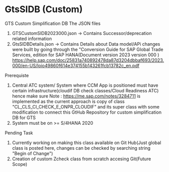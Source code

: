 # GtsSIDB (Custom)
GTS Custom Simplification DB
The JSON files 
1. GTSCustomSIDB2023000.json -> Contains Successor/deprecation related information
2. GtsSIDBDetails.json -> Contains Details about Data model/APi changes
were built by going through the "Conversion Guide for SAP Global Trade Services, edition for SAP HANA(Document version 2023 version 000 )
https://help.sap.com/doc/25831a740892478da87d3204dbbaf693/2023.000/en-US/loio49860f614e374155b143261fcb13782c_en.pdf

Prerequiste
1. Central ATC system/ System where CCM App is positioned must have certain infrastructure(cloudif DB check classes/Cloud Readiness ATC)
   hence make sure Note : https://me.sap.com/notes/3284711 is implemented as the current approach is copy of class "CL_CLS_CI_CHECK_E_ONPR_CLOUDIF" and its super class with some
   modification to connect this GtHub Repository for custom simplification DB for GTS
3. System must be on >= S/4HANA 2020

Pending Task
1. Currently working on making this class available on Git Hub(Just global class is posted here, changes can be checked by searching string "Begin of Change")
2. Creation of custom Zcheck class from scratch accesing Git(Future Scope)

   


